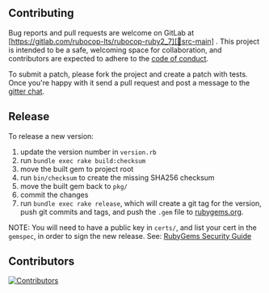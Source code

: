## Contributing

Bug reports and pull requests are welcome on GitLab at [https://gitlab.com/rubocop-lts/rubocop-ruby2_7][🚎src-main]
. This project is intended to be a safe, welcoming space for collaboration, and contributors are expected to adhere to
the [code of conduct][conduct].

To submit a patch, please fork the project and create a patch with tests. Once you're happy with it send a pull request
and post a message to the [gitter chat][🏘chat].

## Release

To release a new version:

1. update the version number in `version.rb`
2. run `bundle exec rake build:checksum`
3. move the built gem to project root
4. run `bin/checksum` to create the missing SHA256 checksum
5. move the built gem back to `pkg/`
6. commit the changes
7. run `bundle exec rake release`, which will create a git tag for the version, push git commits and tags, and push the `.gem` file to [rubygems.org][rubygems].

NOTE: You will need to have a public key in `certs/`, and list your cert in the
`gemspec`, in order to sign the new release.
See: [RubyGems Security Guide][rubygems-security-guide]

## Contributors

[![Contributors][🖐contributors-img]][🖐contributors]

[comment]: <> (Following links are used by README, CONTRIBUTING, Homepage)

[conduct]: https://gitlab.com/rubocop-lts/rubocop-ruby2_7/-/blob/main/CODE_OF_CONDUCT.md
[🖐contributors]: https://gitlab.com/rubocop-lts/rubocop-ruby2_7/-/graphs/main
[🖐contributors-img]: https://img.shields.io/github/contributors-anon/rubocop-lts/rubocop-ruby2_7
[🚎src-main]: https://gitlab.com/rubocop-lts/rubocop-ruby2_7/-/tree/main
[🏘chat]: https://gitter.im/rubocop-lts/community
[rubygems-security-guide]: https://guides.rubygems.org/security/#building-gems
[rubygems]: https://rubygems.org
